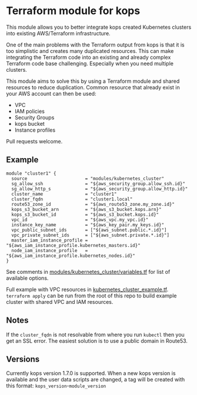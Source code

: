 # Terraform module for kops

This module allows you to better integrate kops created Kubernetes clusters into existing AWS/Terraform infrastructure.

One of the main problems with the Terraform output from kops is that it is too simplistic and creates many duplicated resources. This can make integrating the Terraform code into an existing and already complex Terraform code base challenging. Especially when you need multiple clusters.

This module aims to solve this by using a Terraform module and shared resources to reduce duplication. Common resource that already exist in your AWS account can then be used:

  - VPC
  - IAM policies
  - Security Groups
  - kops bucket
  - Instance profiles

Pull requests welcome.

## Example

```hcl
module "cluster1" {
  source                      = "modules/kubernetes_cluster"
  sg_allow_ssh                = "${aws_security_group.allow_ssh.id}"
  sg_allow_http_s             = "${aws_security_group.allow_http.id}"
  cluster_name                = "cluster1"
  cluster_fqdn                = "cluster1.local"
  route53_zone_id             = "${aws_route53_zone.my_zone.id}"
  kops_s3_bucket_arn          = "${aws_s3_bucket.kops.arn}"
  kops_s3_bucket_id           = "${aws_s3_bucket.kops.id}"
  vpc_id                      = "${aws_vpc.my_vpc.id}"
  instance_key_name           = "${aws_key_pair.my_keys.id}"
  vpc_public_subnet_ids       = ["${aws_subnet.public.*.id}"]
  vpc_private_subnet_ids      = ["${aws_subnet.private.*.id}"]
  master_iam_instance_profile = "${aws_iam_instance_profile.kubernetes_masters.id}"
  node_iam_instance_profile   = "${aws_iam_instance_profile.kubernetes_nodes.id}"
}
```

See comments in [modules/kubernetes_cluster/variables.tf](modules/kubernetes_cluster/variables.tf) for list of available options.

Full example with VPC resources in [kubernetes_cluster_example.tf](kubernetes_cluster_example.tf). `terraform apply` can be run from the root of this repo to build example cluster with shared VPC and IAM resources.

## Notes

If the `cluster_fqdn` is not resolvable from where you run `kubectl` then you get an SSL error. The easiest solution is to use a public domain in Route53.

## Versions

Currently kops version 1.7.0 is supported. When a new kops version is available and the user data scripts are changed, a tag will be created with this format: `kops_version`-`module_version`
